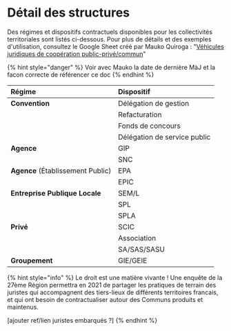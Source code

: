 # Détail des structures

Des régimes et dispositifs contractuels disponibles pour les collectivités territoriales sont listés ci-dessous. Pour plus de détails et des exemples d'utilisation, consultez le Google Sheet créé par Mauko Quiroga : "[Véhicules juridiques de coopération public-privé/commun](https://docs.google.com/spreadsheets/d/1zh1MPuzWhwICc5AuObwDkX9Cj-aO0V4bcN1c3-josRc/edit#gid=0)"

{% hint style="danger" %}
Voir avec Mauko la date de dernière MàJ et la facon correcte de référencer ce doc
{% endhint %}

| Régime | Dispositif |
| :--- | :--- |
| **Convention**          | Délégation de gestion |
|  | Refacturation  |
|  | Fonds de concours |
|  |  Délégation de service public  |
| **Agence**  | GIP   |
|  | SNC  |
| **Agence** \(Établissement Public\) | EPA  |
|  | EPIC        |
| **Entreprise Publique Locale** | SEM/L |
|  |  SPL |
|  | SPLA |
| **Privé**                | SCIC        |
|  | Association                |
|  | SA/SAS/SASU |
| **Groupement**  | GIE/GEIE              |

{% hint style="info" %}
Le droit est une matière vivante ! Une enquête de la 27ème Région permettra en 2021 de partager les pratiques de terrain des juristes qui accompagnent des tiers-lieux de différents territoires francais, et qui ont besoin de contractualiser autour des Communs produits et maintenus.

\[ajouter ref/lien juristes embarqués ?\]
{% endhint %}

                                                                                    

